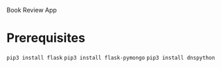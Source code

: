 Book Review App

# Prerequisites
`pip3 install flask`
`pip3 install flask-pymongo`
`pip3 install dnspython`
